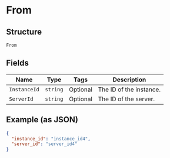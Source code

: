 
# From

## Structure

`From`

## Fields

| Name | Type | Tags | Description |
|  --- | --- | --- | --- |
| `InstanceId` | `string` | Optional | The ID of the instance. |
| `ServerId` | `string` | Optional | The ID of the server. |

## Example (as JSON)

```json
{
  "instance_id": "instance_id4",
  "server_id": "server_id4"
}
```

